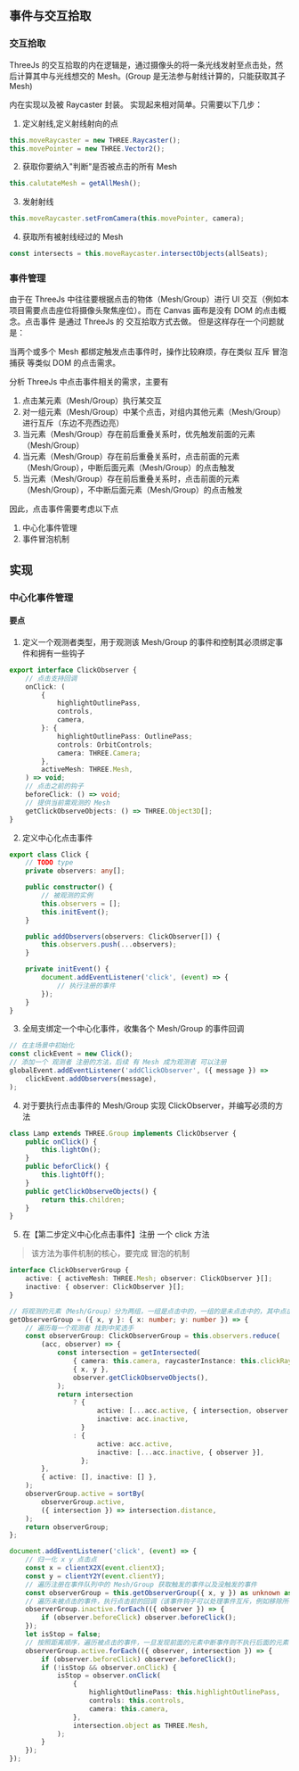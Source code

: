 ## 事件与交互拾取

### 交互拾取

ThreeJs 的交互拾取的内在逻辑是，通过摄像头的将一条光线发射至点击处，然后计算其中与光线想交的 Mesh。(Group 是无法参与射线计算的，只能获取其子 Mesh)

内在实现以及被 Raycaster 封装。 实现起来相对简单。只需要以下几步：

1. 定义射线,定义射线射向的点

```typescript
this.moveRaycaster = new THREE.Raycaster();
this.movePointer = new THREE.Vector2();
```

2. 获取你要纳入"判断"是否被点击的所有 Mesh

```typescript
this.calutateMesh = getAllMesh();
```

3. 发射射线

```typescript
this.moveRaycaster.setFromCamera(this.movePointer, camera);
```

4. 获取所有被射线经过的 Mesh

```typescript
const intersects = this.moveRaycaster.intersectObjects(allSeats);
```

### 事件管理

由于在 ThreeJs 中往往要根据点击的物体（Mesh/Group）进行 UI 交互（例如本项目需要点击座位将摄像头聚焦座位）。而在 Canvas 画布是没有 DOM 的点击概念。点击事件 是通过 ThreeJs 的 交互拾取方式去做。
但是这样存在一个问题就是：

当两个或多个 Mesh 都绑定触发点击事件时，操作比较麻烦，存在类似 互斥 冒泡 捕获 等类似 DOM 的点击需求。

分析 ThreeJs 中点击事件相关的需求，主要有

1. 点击某元素（Mesh/Group）执行某交互
2. 对一组元素（Mesh/Group）中某个点击，对组内其他元素（Mesh/Group）进行互斥（东边不亮西边亮）
3. 当元素（Mesh/Group）存在前后重叠关系时，优先触发前面的元素（Mesh/Group）
4. 当元素（Mesh/Group）存在前后重叠关系时，点击前面的元素（Mesh/Group），中断后面元素（Mesh/Group）的点击触发
5. 当元素（Mesh/Group）存在前后重叠关系时，点击前面的元素（Mesh/Group），不中断后面元素（Mesh/Group）的点击触发

因此，点击事件需要考虑以下点

1. 中心化事件管理
2. 事件冒泡机制

## 实现

### 中心化事件管理

#### 要点

1. 定义一个观测者类型，用于观测该 Mesh/Group 的事件和控制其必须绑定事件和拥有一些钩子

```typescript
export interface ClickObserver {
    // 点击支持回调
    onClick: (
        {
            highlightOutlinePass,
            controls,
            camera,
        }: {
            highlightOutlinePass: OutlinePass;
            controls: OrbitControls;
            camera: THREE.Camera;
        },
        activeMesh: THREE.Mesh,
    ) => void;
    // 点击之前的钩子
    beforeClick: () => void;
    // 提供当前需观测的 Mesh
    getClickObserveObjects: () => THREE.Object3D[];
}
```

2. 定义中心化点击事件

```typescript
export class Click {
    // TODO type
    private observers: any[];

    public constructor() {
        // 被观测的实例
        this.observers = [];
        this.initEvent();
    }

    public addObservers(observers: ClickObserver[]) {
        this.observers.push(...observers);
    }

    private initEvent() {
        document.addEventListener('click', (event) => {
            // 执行注册的事件
        });
    }
}
```

3. 全局支绑定一个中心化事件，收集各个 Mesh/Group 的事件回调

```typescript
// 在主场景中初始化
const clickEvent = new Click();
// 添加一个 观测者 注册的方法，后续 有 Mesh 成为观测者 可以注册
globalEvent.addEventListener('addClickObserver', ({ message }) =>
    clickEvent.addObservers(message),
);
```

4. 对于要执行点击事件的 Mesh/Group 实现 ClickObserver，并编写必须的方法

```typescript
class Lamp extends THREE.Group implements ClickObserver {
    public onClick() {
        this.lightOn();
    }
    public beforClick() {
        this.lightOff();
    }
    public getClickObserveObjects() {
        return this.children;
    }
}
```

5. 在【第二步定义中心化点击事件】注册 一个 click 方法

> 该方法为事件机制的核心，要完成 冒泡的机制

```typescript
interface ClickObserverGroup {
    active: { activeMesh: THREE.Mesh; observer: ClickObserver }[];
    inactive: { observer: ClickObserver }[];
}

// 将观测的元素（Mesh/Group）分为两组，一组是点击中的，一组的是未点击中的，其中点击中的需要按照距离排序
getObserverGroup = ({ x, y }: { x: number; y: number }) => {
    // 遍历每一个观测者 找到中奖选手
    const observerGroup: ClickObserverGroup = this.observers.reduce(
        (acc, observer) => {
            const intersection = getIntersected(
                { camera: this.camera, raycasterInstance: this.clickRaycaster },
                { x, y },
                observer.getClickObserveObjects(),
            );
            return intersection
                ? {
                      active: [...acc.active, { intersection, observer }],
                      inactive: acc.inactive,
                  }
                : {
                      active: acc.active,
                      inactive: [...acc.inactive, { observer }],
                  };
        },
        { active: [], inactive: [] },
    );
    observerGroup.active = sortBy(
        observerGroup.active,
        ({ intersection }) => intersection.distance,
    );
    return observerGroup;
};

document.addEventListener('click', (event) => {
    // 归一化 x y 点击点
    const x = clientX2X(event.clientX);
    const y = clientY2Y(event.clientY);
    // 遍历注册在事件队列中的 Mesh/Group 获取触发的事件以及没触发的事件
    const observerGroup = this.getObserverGroup({ x, y }) as unknown as ClickObserverGroup;
    // 遍历未被点击的事件，执行点击前的回调（该事件钩子可以处理事件互斥，例如移除所有元素的点击效果或UI）
    observerGroup.inactive.forEach(({ observer }) => {
        if (observer.beforeClick) observer.beforeClick();
    });
    let isStop = false;
    // 按照距离顺序，遍历被点击的事件，一旦发现前面的元素中断事件则不执行后面的元素
    observerGroup.active.forEach(({ observer, intersection }) => {
        if (observer.beforeClick) observer.beforeClick();
        if (!isStop && observer.onClick) {
            isStop = observer.onClick(
                {
                    highlightOutlinePass: this.highlightOutlinePass,
                    controls: this.controls,
                    camera: this.camera,
                },
                intersection.object as THREE.Mesh,
            );
        }
    });
});
```
